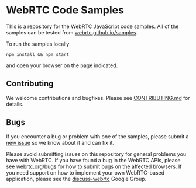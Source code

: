 # WebRTC Code Samples

This is a repository for the WebRTC JavaScript code samples. All of the samples can be tested from [webrtc.github.io/samples](https://webrtc.github.io/samples).

To run the samples locally
```
npm install && npm start
```
and open your browser on the page indicated.

## Contributing
We welcome contributions and bugfixes. Please see [CONTRIBUTING.md](https://github.com/webrtc/samples/blob/gh-pages/CONTRIBUTING.md) for details.

## Bugs

If you encounter a bug or problem with one of the samples, please submit a
[new issue](https://github.com/webrtc/samples/issues/new) so we know about it and can fix it.

Please avoid submitting issues on this repository for general problems you have with WebRTC. If you have found a bug in
the WebRTC APIs, please see [webrtc.org/bugs](https://webrtc.org/support/bug-reporting) for how to submit bugs on the affected browsers.
If you need support on how to implement your own WebRTC-based application, please see the
[discuss-webrtc](https://groups.google.com/forum/#!forum/discuss-webrtc) Google Group.

